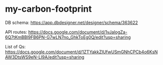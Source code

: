 # my-carbon-footprint

DB schema: https://app.dbdesigner.net/designer/schema/363622


API routes: https://docs.google.com/document/d/1vJalogZa-6Q7tKmBBl9FB6PN-G7wLN7no_GhkToEg0Q/edit?usp=sharing


List of Qs: https://docs.google.com/document/d/1ZTYakkZIUfwUSmGNhCPCb4o6KsNAW3DtsWS9eN-LI9A/edit?usp=sharing
